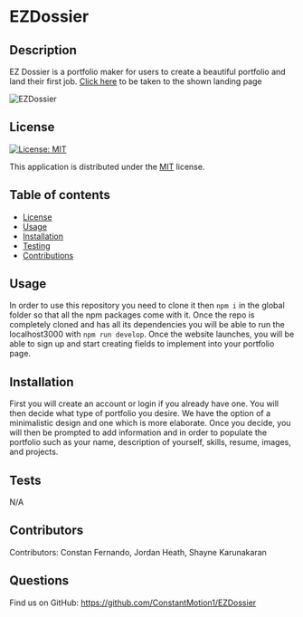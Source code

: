   # EZDossier
  ## Description
  EZ Dossier is a portfolio maker for users to create a beautiful portfolio and land their first job. [Click here](https://ezdossier.herokuapp.com/) to be taken to the shown landing page
  
  ![EZDossier](https://user-images.githubusercontent.com/112971337/204613692-e86153f6-295e-4b64-912a-aae8f839f8cb.jpg)

  ## License
  
  [![License: MIT](https://img.shields.io/badge/License-MIT-yellow.svg)](https://opensource.org/licenses/MIT)
  
This application is distributed under the [MIT](https://opensource.org/licenses/MIT) license.
  ## Table of contents
  - [License](#License)
  - [Usage](#Usage)
  - [Installation](#Installation)
  - [Testing](#Testing)
  - [Contributions](#Contributions)
  ## Usage
  In order to use this repository you need to clone it then ``npm i`` in the global folder so that all the npm packages come with it. Once the repo is completely cloned and has all its dependencies you will be able to run the localhost3000 with ``npm run develop``. Once the website launches, you will be able to sign up and start creating fields to implement into your portfolio page.
  ## Installation
  First you will create an account or login if you already have one. You will then decide what type of portfolio you desire. We have the option of a minimalistic design and one which is more elaborate. Once you decide, you will then be prompted to add information and in order to populate the portfolio such as your name, description of yourself, skills, resume, images, and projects.
  ## Tests
  N/A
  ## Contributors
  Contributors: 
  Constan Fernando, Jordan Heath, Shayne Karunakaran
  ## Questions
  Find us on GitHub: <https://github.com/ConstantMotion1/EZDossier>
  
